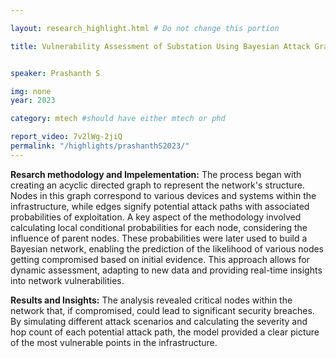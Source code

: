 ```yaml
---

layout: research_highlight.html # Do not change this portion

title: Vulnerability Assessment of Substation Using Bayesian Attack Graph


speaker: Prashanth S

img: none
year: 2023

category: mtech #should have either mtech or phd

report_video: 7v2lWg-2jiQ
permalink: "/highlights/prashanthS2023/"
---
```


**Resarch methodology and Impelementation:**
The process began with creating an acyclic directed graph to represent the network's structure. Nodes in this graph correspond to various devices and systems within the infrastructure, while edges signify potential attack paths with associated probabilities of exploitation. A key aspect of the methodology involved calculating local conditional probabilities for each node, considering the influence of parent nodes. These probabilities were later used to build a Bayesian network, enabling the prediction of the likelihood of various nodes getting compromised based on initial evidence. This approach allows for dynamic assessment, adapting to new data and providing real-time insights into network vulnerabilities.

**Results and Insights:**
The analysis revealed critical nodes within the network that, if compromised, could lead to significant security breaches. By simulating different attack scenarios and calculating the severity and hop count of each potential attack path, the model provided a clear picture of the most vulnerable points in the infrastructure.